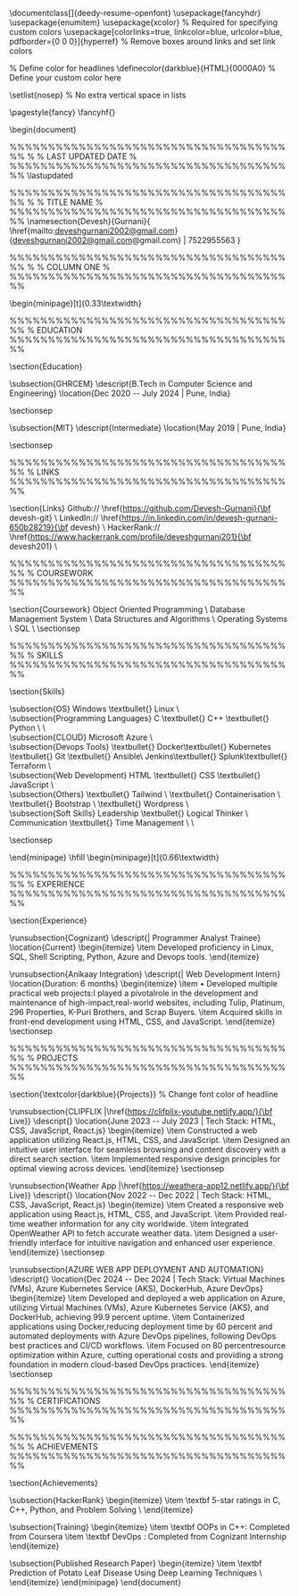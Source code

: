 \documentclass[]{deedy-resume-openfont}
\usepackage{fancyhdr}
\usepackage{enumitem}
\usepackage{xcolor} % Required for specifying custom colors
\usepackage[colorlinks=true, linkcolor=blue, urlcolor=blue, pdfborder={0 0 0}]{hyperref} % Remove boxes around links and set link colors
 
% Define color for headlines
\definecolor{darkblue}{HTML}{0000A0} % Define your custom color here
 
\setlist{nosep} % No extra vertical space in lists
 
\pagestyle{fancy}
\fancyhf{}
 
\begin{document}
 
%%%%%%%%%%%%%%%%%%%%%%%%%%%%%%%%%%%%%%
%
%     LAST UPDATED DATE
%
%%%%%%%%%%%%%%%%%%%%%%%%%%%%%%%%%%%%%%
\lastupdated
 
%%%%%%%%%%%%%%%%%%%%%%%%%%%%%%%%%%%%%%
%
%     TITLE NAME
%
%%%%%%%%%%%%%%%%%%%%%%%%%%%%%%%%%%%%%%
\namesection{Devesh}{Gurnani}{ 
\href{mailto:deveshgurnani2002@gmail.com}{deveshgurnani2002@gmail.com@gmail.com} | 7522955563
}
 
%%%%%%%%%%%%%%%%%%%%%%%%%%%%%%%%%%%%%%
%
%     COLUMN ONE
%
%%%%%%%%%%%%%%%%%%%%%%%%%%%%%%%%%%%%%%
 
\begin{minipage}[t]{0.33\textwidth}
 
%%%%%%%%%%%%%%%%%%%%%%%%%%%%%%%%%%%%%%
%     EDUCATION
%%%%%%%%%%%%%%%%%%%%%%%%%%%%%%%%%%%%%%
 
\section{Education}
 
\subsection{GHRCEM}
\descript{B.Tech in Computer Science and Engineering}
\location{Dec 2020 -- July 2024 | Pune, India}

 
\sectionsep
 
\subsection{MIT}
\descript{Intermediate}
\location{May 2019 | Pune, India}

\sectionsep
 
%%%%%%%%%%%%%%%%%%%%%%%%%%%%%%%%%%%%%%
%     LINKS
%%%%%%%%%%%%%%%%%%%%%%%%%%%%%%%%%%%%%%
 
\section{Links} 
Github:// \href{https://github.com/Devesh-Gurnani}{\bf devesh-git} \\
LinkedIn:// \href{https://in.linkedin.com/in/devesh-gurnani-650b28219}{\bf devesh} \\
HackerRank:// \href{https://www.hackerrank.com/profile/deveshgurnani201}{\bf devesh201} \\
 
%%%%%%%%%%%%%%%%%%%%%%%%%%%%%%%%%%%%%%
%     COURSEWORK
%%%%%%%%%%%%%%%%%%%%%%%%%%%%%%%%%%%%%%
 
\section{Coursework}
Object Oriented Programming \\
Database Management System \\
Data Structures and Algorithms \\
Operating Systems \\
SQL \\
\sectionsep
 
%%%%%%%%%%%%%%%%%%%%%%%%%%%%%%%%%%%%%%
%     SKILLS
%%%%%%%%%%%%%%%%%%%%%%%%%%%%%%%%%%%%%%
 
\section{Skills}
 
 
\subsection{OS}
Windows \textbullet{} Linux \\
\
\subsection{Programming Languages}
C \textbullet{} C++ \textbullet{} Python \ \\
\
\subsection{CLOUD}
Microsoft Azure \\
\
\subsection{Devops Tools}
\textbullet{} Docker\textbullet{} Kubernetes \textbullet{} Git \textbullet{} Ansible\\ Jenkins\textbullet{} Splunk\textbullet{} Terraform \\
\
\subsection{Web Development}
HTML \textbullet{} CSS \textbullet{} JavaScript \\
\
\subsection{Others}
\textbullet{} Tailwind \\ \textbullet{} Containerisation \\
\textbullet{} Bootstrap \\ \textbullet{} Wordpress \\
\
\subsection{Soft Skills}
Leadership \textbullet{} Logical Thinker \\
Communication \textbullet{} Time Management \\
\
 
\sectionsep
 
\end{minipage} 
\hfill
\begin{minipage}[t]{0.66\textwidth}
 
%%%%%%%%%%%%%%%%%%%%%%%%%%%%%%%%%%%%%%
%     EXPERIENCE
%%%%%%%%%%%%%%%%%%%%%%%%%%%%%%%%%%%%%%
 
\section{Experience}
 
\runsubsection{Cognizant}
\descript{| Programmer Analyst Trainee}
\location{Current}
\begin{itemize}
  \item Developed proficiency in Linux, SQL, Shell Scripting, Python,  Azure  and Devops tools.
\end{itemize}
 
\runsubsection{Anikaay Integration}
\descript{| Web Development Intern}
\location{Duration: 6 months}
\begin{itemize}
  \item • Developed multiple practical web projects:I played a pivotalrole in the
development and maintenance of high-impact,real-world websites, including
Tulip, Platinum, 296 Properties, K-Puri Brothers, and Scrap Buyers.
  \item Acquired skills in front-end development using HTML, CSS, and JavaScript.
\end{itemize}
\sectionsep
 
%%%%%%%%%%%%%%%%%%%%%%%%%%%%%%%%%%%%%%
%     PROJECTS
%%%%%%%%%%%%%%%%%%%%%%%%%%%%%%%%%%%%%%
 
\section{\textcolor{darkblue}{Projects}} % Change font color of headline
 
\runsubsection{CLIPFLIX |\href{https://clifplix-youtube.netlify.app/}{\bf Live}}
\descript{}
\location{June 2023 -- July 2023 | Tech Stack: HTML, CSS, JavaScript, React.js}
\begin{itemize}
  \item Constructed a web application utilizing React.js, HTML, CSS, and JavaScript.
  \item Designed an intuitive user interface for seamless browsing and content discovery with a direct search section.
  \item Implemented responsive design principles for optimal viewing across devices.
\end{itemize}
\sectionsep
 
\runsubsection{Weather App |\href{https://weathera-app12.netlify.app/}{\bf Live}}
\descript{}
\location{Nov 2022 -- Dec 2022 | Tech Stack: HTML, CSS, JavaScript, React.js}
\begin{itemize}
  \item Created a responsive web application using React.js, HTML, CSS, and JavaScript.
  \item Provided real-time weather information for any city worldwide.
  \item Integrated OpenWeather API to fetch accurate weather data.
  \item Designed a user-friendly interface for intuitive navigation and enhanced user experience.
\end{itemize}
\sectionsep
 
\runsubsection{AZURE WEB APP DEPLOYMENT AND AUTOMATION}
\descript{}
\location{Dec 2024 -- Dec 2024 | Tech Stack: Virtual Machines (VMs), Azure Kubernetes
Service (AKS), DockerHub, Azure DevOps}
\begin{itemize}
  \item Developed and deployed a web application on Azure, utilizing Virtual Machines
(VMs), Azure Kubernetes Service (AKS), and DockerHub, achieving 99.9
percent uptime.
  \item Containerized applications using Docker,reducing deployment time by 60
percent and automated deployments with Azure DevOps pipelines, following
DevOps best practices and CI/CD workflows.
  \item Focused on 80 percentresource optimization within Azure, cutting operational
costs and providing a strong foundation in modern cloud-based DevOps
practices.
\end{itemize}
\sectionsep
 
%%%%%%%%%%%%%%%%%%%%%%%%%%%%%%%%%%%%%%
%     CERTIFICATIONS
%%%%%%%%%%%%%%%%%%%%%%%%%%%%%%%%%%%%%%
 
 
%%%%%%%%%%%%%%%%%%%%%%%%%%%%%%%%%%%%%%
%     ACHIEVEMENTS
%%%%%%%%%%%%%%%%%%%%%%%%%%%%%%%%%%%%%%
 
\section{Achievements}
 
\subsection{HackerRank}
\begin{itemize}
 \item \textbf 5-star ratings in C, C++, Python, and Problem Solving \\
 \end{itemize}
 
\subsection{Training}
\begin{itemize}
  \item \textbf OOPs in C++: Completed from Coursera
  \item \textbf DevOps : Completed from Cognizant Internship
\end{itemize}
 
\subsection{Published Research Paper}
\begin{itemize}
 \item \textbf Prediction of Potato Leaf Disease Using Deep Learning Techniques \\
\end{itemize}
\end{minipage}
\end{document}
